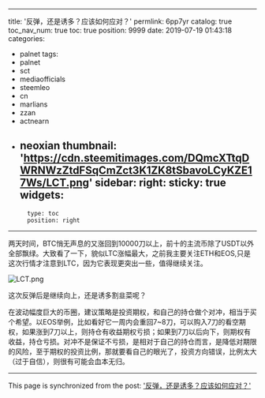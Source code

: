 
---
title: '反弹，还是诱多？应该如何应对？'
permlink: 6pp7yr
catalog: true
toc_nav_num: true
toc: true
position: 9999
date: 2019-07-19 01:43:18
categories:
- palnet
tags:
- palnet
- sct
- mediaofficials
- steemleo
- cn
- marlians
- zzan
- actnearn
- neoxian
thumbnail: 'https://cdn.steemitimages.com/DQmcXTtqDWRNWzZtdFSqCmZct3K1ZK8tSbavoLCyKZE17Ws/LCT.png'
sidebar:
    right:
        sticky: true
widgets:
    -
        type: toc
        position: right
---


两天时间，BTC悄无声息的又涨回到10000刀以上，前十的主流币除了USDT以外全部飘绿。大致看了一下，貌似LTC涨幅最大，之前我主要关注ETH和EOS,只是这次行情才注意到LTC，因为它表现更突出一些，值得继续关注。

![LCT.png](https://cdn.steemitimages.com/DQmcXTtqDWRNWzZtdFSqCmZct3K1ZK8tSbavoLCyKZE17Ws/LCT.png)

这次反弹后是继续向上，还是诱多割韭菜呢？

在波动幅度巨大的币圈，建议策略是投资期权，和自己的持仓做个对冲，相当于买个希望。以EOS举例，比如看好它一周内会重回7~8刀，可以购入7刀的看空期权，如果涨到7刀以上，则持仓有收益期权亏损；如果到7刀以后向下，则期权有收益，持仓亏损。对冲不是保证不亏损，是相对于自己的持仓而言，是降低对期限的风险，至于期权的投资比例，那就要看自己的眼光了，投资方向错误，比例太大（过于自信），则很有可能会血本无归。

- - -

This page is synchronized from the post: ['反弹，还是诱多？应该如何应对？'](https://steemit.com/@andrewma/6pp7yr)
